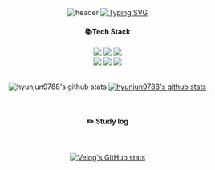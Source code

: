<div align="center">
  <img src="https://capsule-render.vercel.app/api?type=waving&color=6994CDEE&text=&animation=twinkling&height=80" alt="header">
  <a href="https://git.io/typing-svg">
    <img src="https://readme-typing-svg.demolab.com?font=Alkatra&weight=500&size=45&duration=3500&pause=3&color=6994CDEE&center=True&vCenter=false&multiline=true&repeat=true&width=1000&height=100&lines=Welcome+to+hyunjun+GitHub!👋" alt="Typing SVG">
  </a>
</div>

<div align="center">
  <h4>📚Tech Stack</h4>
    <img src="https://img.shields.io/badge/HTML5-E34F26?style=flat-square&logo=React&logoColor=white"/>
    <img src="https://img.shields.io/badge/CSS3-1572B6?style=flat-square&logo=React&logoColor=white"/>
    <img src="https://img.shields.io/badge/JavaScript-F7DF1E?style=flat-square&logo=React&logoColor=white"/><br>
    <img src="https://img.shields.io/badge/React-007396?style=flat-square&logo=React&logoColor=white"/>
    <img src="https://img.shields.io/badge/TypeScript-3178C6?style=flat-square&logo=React&logoColor=white"/>
    <img src="https://img.shields.io/badge/Next.js-000000?style=flat-square&logo=React&logoColor=white"/>


<br>
<br>



![hyunjun9788's github stats](https://github-readme-stats.vercel.app/api?username=hyunjun9788&show_icons=true)
[![hyunjun9788's github stats](https://github-readme-stats.vercel.app/api/top-langs/?username=hyunjun9788&show_icons=true&hide_border=false&title_color=004386&icon_color=004386&layout=compact)](https://github.com/hyunjun9788)

<br>


#### :pencil2: Study log
<br>



[![Velog's GitHub stats](https://velog-readme-stats.vercel.app/api?name=hyunjun9788)](https://velog.io/@hyunjun9788)
<br>
<br>
